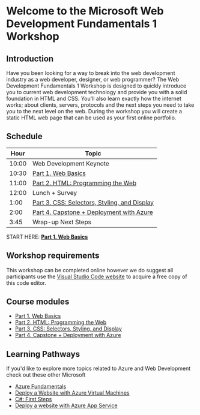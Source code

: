 # Welcome to the Microsoft Web Development Fundamentals 1 Workshop

## Introduction

Have you been looking for a way to break into the web development industry as a web developer, designer, or web programmer? The Web Development Fundamentals 1 Workshop is designed to quickly introduce you to current web development technology and provide you with a solid foundation in HTML and CSS. You'll also learn exactly how the internet works; about clients, servers, protocols and the next steps you need to take you to the next level on the web. During the workshop you will create a static HTML web page that can be used as your first online portfolio.

## Schedule

|Hour|Topic
|---|---|
|10:00 |Web Development Keynote
|10:30 |[Part 1. Web Basics](1_Web_Basics)
|11:00 |[Part 2. HTML: Programming the Web](2_HTML)
|12:00 |Lunch + Survey
|1:00 |[Part 3. CSS: Selectors, Styling, and Display](3_CSS_CSS3)
|2:00 |[Part 4. Capstone + Deployment with Azure](4_Capstone_Deployment)
|3:45 |Wrap-up Next Steps

START HERE: [**Part 1. Web Basics**](1_Web_Basics)

## Workshop requirements

This workshop can be completed online however we do suggest all participants use the [Visual Studio Code website](https://code.visualstudio.com/) to acquire a free copy of this code editor.

## Course modules

* [Part 1. Web Basics](1_Web_Basics)
* [Part 2. HTML: Programming the Web](2_HTML)
* [Part 3. CSS: Selectors, Styling, and Display](3_CSS_CSS3)
* [Part 4. Capstone + Deployment with Azure](4_Capstone_Deployment)

## Learning Pathways

If you'd like to explore more topics related to Azure and Web Development check out these other Microsoft

* [Azure Fundamentals](https://docs.microsoft.com/en-us/learn/paths/azure-fundamentals/)
* [Deploy a Website with Azure Virtual Machines](https://docs.microsoft.com/en-us/learn/paths/deploy-a-website-with-azure-virtual-machines/)
* [C#: First Steps](https://docs.microsoft.com/en-us/learn/paths/csharp-first-steps/)
* [Deploy a website with Azure App Service](https://docs.microsoft.com/en-us/learn/paths/deploy-a-website-with-azure-app-service/)
